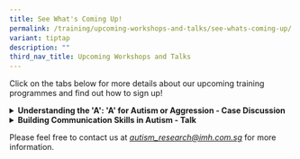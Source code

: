 ```yaml
---
title: See What's Coming Up!
permalink: /training/upcoming-workshops-and-talks/see-whats-coming-up/
variant: tiptap
description: ""
third_nav_title: Upcoming Workshops and Talks
---
```

<p>Click on the tabs below for more details about our upcoming training programmes
and find out how to sign up!</p>
<div data-type="detailGroup" class="isomer-accordion-group isomer-accordion isomer-accordion-white">
<details class="isomer-details">
<summary><strong>Understanding the 'A': 'A' for Autism or Aggression - Case Discussion</strong>
</summary>
<div data-type="detailsContent" class="isomer-details-content">
<p></p>
</div>
</details>
</div>
<div data-type="detailGroup" class="isomer-accordion-group isomer-accordion isomer-accordion-white">
<details class="isomer-details">
<summary><strong>Building Communication Skills in Autism - Talk</strong>
</summary>
<div data-type="detailsContent" class="isomer-details-content">
<p></p>
<p><strong>The Autism Collaborative is proud to present:</strong>
</p><a class="isomer-image-wrapper" href="https://for.sg/building-communication-skills-autism"><img style="width: 100%" height="auto" width="100%" alt="" src="/images/Building_Communication_Skills_in_Autism_Talk___Poster.png"></a>
<p></p>
<p><strong>"From Words to Meaningful Connections: Building Communication Skills in Autism" A Talk by Ms Amanda Loke</strong>
</p>
<p></p>
<p><strong>Date: 21 November 2025</strong>
</p>
<p><strong>Time: 5pm - 6pm</strong>
</p>
<p></p>
<p><strong>Location: Online (Zoom link will be sent out closer to event date)</strong>
</p>
<p><strong>Cost: Free but <a href="https://for.sg/building-communication-skills-autism" rel="noopener nofollow" target="_blank">registration</a> is required.</strong>
</p>
<p></p>
<p><strong>Programme Details:<br>For professionals and parents/caregivers of individuals with autism.</strong>
</p>
</div>
</details>
</div>
<p>Please feel free to contact us at <em><a href="mailto:autism_research@imh.com.sg" rel="noopener noreferrer nofollow" target="_blank"><u>autism_research@imh.com.sg</u></a> </em>for
more information.</p>
<p>
<br>
</p>